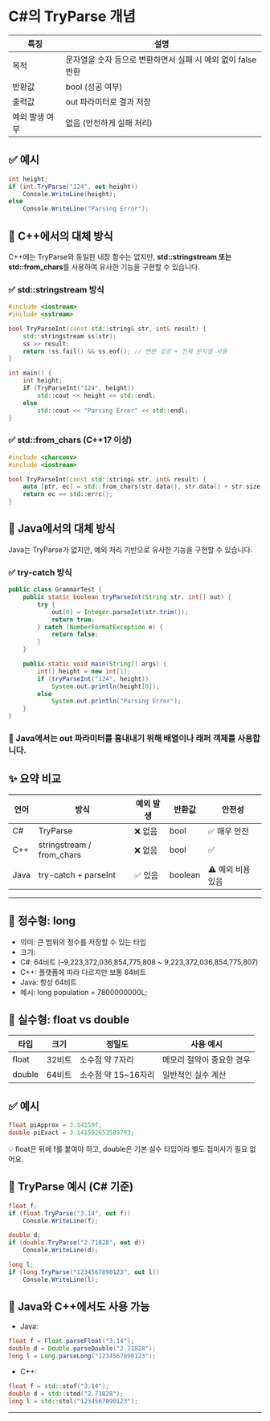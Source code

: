 # C#의 TryParse 개념

| 특징 | 설명 |
|------|------| 
| 목적 | 문자열을 숫자 등으로 변환하면서 실패 시 예외 없이 false 반환 | 
| 반환값 | bool (성공 여부) | 
| 출력값 | out 파라미터로 결과 저장 | 
| 예외 발생 여부 | 없음 (안전하게 실패 처리) | 


## ✅ 예시
```csharp
int height;
if (int.TryParse("124", out height))
    Console.WriteLine(height);
else
    Console.WriteLine("Parsing Error");
```


## 🧩 C++에서의 대체 방식
C++에는 TryParse와 동일한 내장 함수는 없지만, **std::stringstream 또는 std::from_chars**를 사용하여 유사한 기능을 구현할 수 있습니다.

### ✅ std::stringstream 방식
```cpp
#include <iostream>
#include <sstream>

bool TryParseInt(const std::string& str, int& result) {
    std::stringstream ss(str);
    ss >> result;
    return !ss.fail() && ss.eof(); // 변환 성공 + 전체 문자열 사용
}

int main() {
    int height;
    if (TryParseInt("124", height))
        std::cout << height << std::endl;
    else
        std::cout << "Parsing Error" << std::endl;
}
```

### ✅ std::from_chars (C++17 이상)
```cpp
#include <charconv>
#include <iostream>

bool TryParseInt(const std::string& str, int& result) {
    auto [ptr, ec] = std::from_chars(str.data(), str.data() + str.size(), result);
    return ec == std::errc();
}
```

## 🧩 Java에서의 대체 방식

Java는 TryParse가 없지만, 예외 처리 기반으로 유사한 기능을 구현할 수 있습니다.
### ✅ try-catch 방식
```java
public class GrammarTest {
    public static boolean tryParseInt(String str, int[] out) {
        try {
            out[0] = Integer.parseInt(str.trim());
            return true;
        } catch (NumberFormatException e) {
            return false;
        }
    }

    public static void main(String[] args) {
        int[] height = new int[1];
        if (tryParseInt("124", height))
            System.out.println(height[0]);
        else
            System.out.println("Parsing Error");
    }
}
```

### 📌 Java에서는 out 파라미터를 흉내내기 위해 배열이나 래퍼 객체를 사용합니다.

## ✨ 요약 비교
| 언어 | 방식 | 예외 발생 | 반환값 | 안전성 |
|-----|------|----------|-------|-------| 
| C# | TryParse | ❌ 없음 | bool | ✅ 매우 안전 | 
| C++ | stringstream / from_chars | ❌ 없음 | bool | ✅ | 
| Java | try-catch + parseInt | ✅ 있음 | boolean | ⚠️ 예외 비용 있음 | 

---


## 🔢 정수형: long
- 의미: 큰 범위의 정수를 저장할 수 있는 타입
- 크기:
- C#: 64비트 (–9,223,372,036,854,775,808 ~ 9,223,372,036,854,775,807)
- C++: 플랫폼에 따라 다르지만 보통 64비트
- Java: 항상 64비트
- 예시:
long population = 7800000000L;



## 🌊 실수형: float vs double
| 타입 | 크기 | 정밀도 | 사용 예시 |
|------|-----|-------|----------| 
| float | 32비트 | 소수점 약 7자리 | 메모리 절약이 중요한 경우 | 
| double | 64비트 | 소수점 약 15~16자리 | 일반적인 실수 계산 | 


## ✅ 예시
```csharp
float piApprox = 3.14159f;
double piExact = 3.141592653589793;
```

💡 float은 뒤에 f를 붙여야 하고, double은 기본 실수 타입이라 별도 접미사가 필요 없어요.


## 🧪 TryParse 예시 (C# 기준)
```csharp
float f;
if (float.TryParse("3.14", out f))
    Console.WriteLine(f);

double d;
if (double.TryParse("2.71828", out d))
    Console.WriteLine(d);

long l;
if (long.TryParse("1234567890123", out l))
    Console.WriteLine(l);
```


## 🧩 Java와 C++에서도 사용 가능
- Java:
```java
float f = Float.parseFloat("3.14");
double d = Double.parseDouble("2.71828");
long l = Long.parseLong("1234567890123");
```

- C++:
```cpp
float f = std::stof("3.14");
double d = std::stod("2.71828");
long l = std::stol("1234567890123");
```
---





